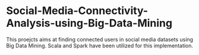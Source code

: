 # Social-Media-Connectivity-Analysis-using-Big-Data-Mining
This proejcts aims at finding connected users in social media datasets using Big Data Mining. Scala and Spark have been utilized for this implementation.
